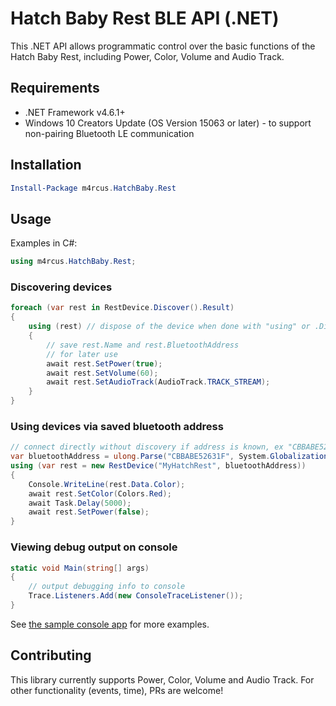 # Hatch Baby Rest BLE API (.NET)

This .NET API allows programmatic control over the basic functions of the Hatch Baby Rest, including Power, Color, Volume and Audio Track. 

## Requirements
* .NET Framework v4.6.1+
* Windows 10 Creators Update (OS Version 15063 or later) - to support non-pairing Bluetooth LE communication

## Installation
```powershell
Install-Package m4rcus.HatchBaby.Rest
```

## Usage

Examples in C#:

```C#
using m4rcus.HatchBaby.Rest;
```

### Discovering devices
```C#
foreach (var rest in RestDevice.Discover().Result)
{
    using (rest) // dispose of the device when done with "using" or .Dispose()
    {
        // save rest.Name and rest.BluetoothAddress
        // for later use
        await rest.SetPower(true);
        await rest.SetVolume(60);
        await rest.SetAudioTrack(AudioTrack.TRACK_STREAM);
    }
}
```

### Using devices via saved bluetooth address

```C#
// connect directly without discovery if address is known, ex "CBBABE52631F"
var bluetoothAddress = ulong.Parse("CBBABE52631F", System.Globalization.NumberStyles.HexNumber);
using (var rest = new RestDevice("MyHatchRest", bluetoothAddress))
{
    Console.WriteLine(rest.Data.Color);
    await rest.SetColor(Colors.Red);
    await Task.Delay(5000);
    await rest.SetPower(false);
}
```

### Viewing debug output on console

```C#
static void Main(string[] args)
{
    // output debugging info to console
    Trace.Listeners.Add(new ConsoleTraceListener());
}
```
See <a href="./TestConsole">the sample console app</a> for more examples.

## Contributing

This library currently supports Power, Color, Volume and Audio Track. For other functionality (events, time), PRs are welcome!